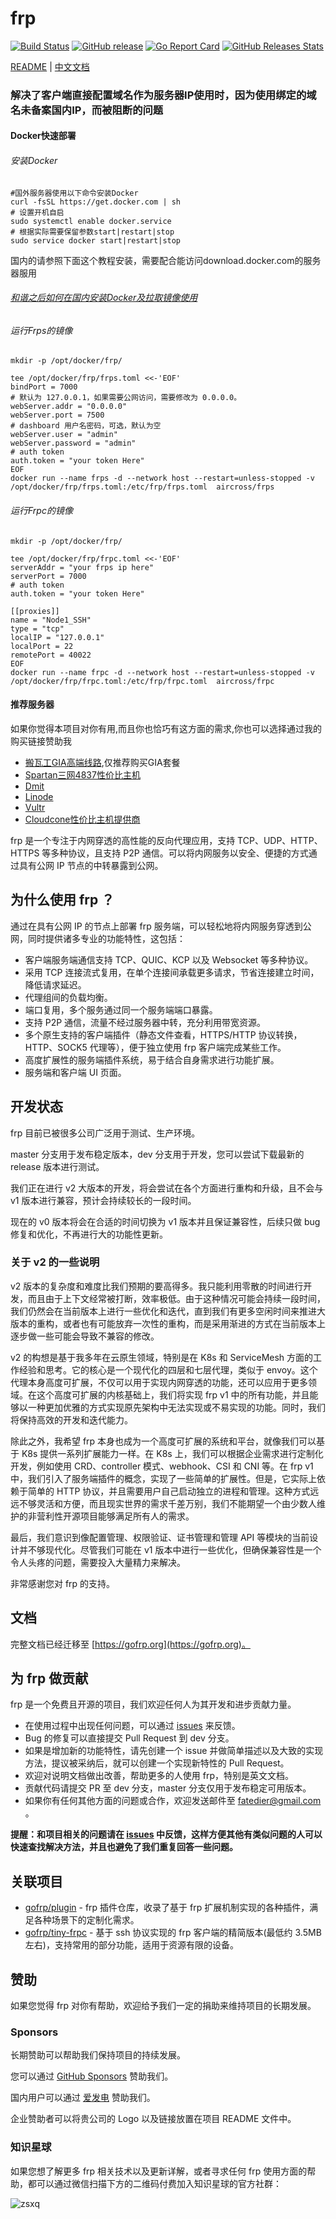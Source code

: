 # frp

[![Build Status](https://circleci.com/gh/aircross/frp.svg?style=shield)](https://circleci.com/gh/aircross/frp)
[![GitHub release](https://img.shields.io/github/tag/aircross/frp.svg?label=release)](https://github.com/aircross/frp/releases)
[![Go Report Card](https://goreportcard.com/badge/github.com/aircross/frp)](https://goreportcard.com/report/github.com/aircross/frp)
[![GitHub Releases Stats](https://img.shields.io/github/downloads/aircross/frp/total.svg?logo=github)](https://somsubhra.github.io/github-release-stats/?username=aircross&repository=frp)

[README](https://github.com/aircross/frp/blob/dev/README_en.md) | [中文文档](https://github.com/aircross/frp/blob/dev/README.md)

### 解决了客户端直接配置域名作为服务器IP使用时，因为使用绑定的域名未备案国内IP，而被阻断的问题

#### Docker快速部署

###### 安装Docker

```
#国外服务器使用以下命令安装Docker
curl -fsSL https://get.docker.com | sh
# 设置开机自启
sudo systemctl enable docker.service
# 根据实际需要保留参数start|restart|stop
sudo service docker start|restart|stop
```

国内的请参照下面这个教程安装，需要配合能访问download.docker.com的服务器服用

###### [和谐之后如何在国内安装Docker及拉取镜像使用](https://vps.la/2024/07/01/%e5%92%8c%e8%b0%90%e4%b9%8b%e5%90%8e%e5%a6%82%e4%bd%95%e5%9c%a8%e5%9b%bd%e5%86%85%e5%ae%89%e8%a3%85docker%e5%8f%8a%e6%8b%89%e5%8f%96%e9%95%9c%e5%83%8f%e4%bd%bf%e7%94%a8/)

###### 运行Frps的镜像

```
mkdir -p /opt/docker/frp/

tee /opt/docker/frp/frps.toml <<-'EOF'
bindPort = 7000
# 默认为 127.0.0.1，如果需要公网访问，需要修改为 0.0.0.0。
webServer.addr = "0.0.0.0"
webServer.port = 7500
# dashboard 用户名密码，可选，默认为空
webServer.user = "admin"
webServer.password = "admin"
# auth token
auth.token = "your token Here"
EOF
docker run --name frps -d --network host --restart=unless-stopped -v /opt/docker/frp/frps.toml:/etc/frp/frps.toml  aircross/frps
```

###### 运行Frpc的镜像

```
mkdir -p /opt/docker/frp/
    
tee /opt/docker/frp/frpc.toml <<-'EOF'
serverAddr = "your frps ip here"
serverPort = 7000
# auth token
auth.token = "your token Here"

[[proxies]]
name = "Node1_SSH"
type = "tcp"
localIP = "127.0.0.1"
localPort = 22
remotePort = 40022
EOF
docker run --name frpc -d --network host --restart=unless-stopped -v /opt/docker/frp/frpc.toml:/etc/frp/frpc.toml  aircross/frpc
``` 

#### 推荐服务器

如果你觉得本项目对你有用,而且你也恰巧有这方面的需求,你也可以选择通过我的购买链接赞助我

-   [搬瓦工GIA高端线路](https://bandwagonhost.com/aff.php?aff=38140),仅推荐购买GIA套餐
-   [Spartan三网4837性价比主机](https://billing.spartanhost.net/aff.php?aff=1156)
-   [Dmit](https://www.dmit.io/aff.php?aff=9771)
-   [Linode](https://www.linode.com/lp/refer/?r=107a1afa3e657b37fc273df95803557588e7dcc5)
-   [Vultr](https://www.vultr.com/?ref=7130790)
-   [Cloudcone性价比主机提供商](https://app.cloudcone.com/?ref=2227)

frp 是一个专注于内网穿透的高性能的反向代理应用，支持 TCP、UDP、HTTP、HTTPS 等多种协议，且支持 P2P 通信。可以将内网服务以安全、便捷的方式通过具有公网 IP 节点的中转暴露到公网。

## 为什么使用 frp ？

通过在具有公网 IP 的节点上部署 frp 服务端，可以轻松地将内网服务穿透到公网，同时提供诸多专业的功能特性，这包括：

* 客户端服务端通信支持 TCP、QUIC、KCP 以及 Websocket 等多种协议。
* 采用 TCP 连接流式复用，在单个连接间承载更多请求，节省连接建立时间，降低请求延迟。
* 代理组间的负载均衡。
* 端口复用，多个服务通过同一个服务端端口暴露。
* 支持 P2P 通信，流量不经过服务器中转，充分利用带宽资源。
* 多个原生支持的客户端插件（静态文件查看，HTTPS/HTTP 协议转换，HTTP、SOCK5 代理等），便于独立使用 frp 客户端完成某些工作。
* 高度扩展性的服务端插件系统，易于结合自身需求进行功能扩展。
* 服务端和客户端 UI 页面。

## 开发状态

frp 目前已被很多公司广泛用于测试、生产环境。

master 分支用于发布稳定版本，dev 分支用于开发，您可以尝试下载最新的 release 版本进行测试。

我们正在进行 v2 大版本的开发，将会尝试在各个方面进行重构和升级，且不会与 v1 版本进行兼容，预计会持续较长的一段时间。

现在的 v0 版本将会在合适的时间切换为 v1 版本并且保证兼容性，后续只做 bug 修复和优化，不再进行大的功能性更新。

### 关于 v2 的一些说明

v2 版本的复杂度和难度比我们预期的要高得多。我只能利用零散的时间进行开发，而且由于上下文经常被打断，效率极低。由于这种情况可能会持续一段时间，我们仍然会在当前版本上进行一些优化和迭代，直到我们有更多空闲时间来推进大版本的重构，或者也有可能放弃一次性的重构，而是采用渐进的方式在当前版本上逐步做一些可能会导致不兼容的修改。

v2 的构想是基于我多年在云原生领域，特别是在 K8s 和 ServiceMesh 方面的工作经验和思考。它的核心是一个现代化的四层和七层代理，类似于 envoy。这个代理本身高度可扩展，不仅可以用于实现内网穿透的功能，还可以应用于更多领域。在这个高度可扩展的内核基础上，我们将实现 frp v1 中的所有功能，并且能够以一种更加优雅的方式实现原先架构中无法实现或不易实现的功能。同时，我们将保持高效的开发和迭代能力。

除此之外，我希望 frp 本身也成为一个高度可扩展的系统和平台，就像我们可以基于 K8s 提供一系列扩展能力一样。在 K8s 上，我们可以根据企业需求进行定制化开发，例如使用 CRD、controller 模式、webhook、CSI 和 CNI 等。在 frp v1 中，我们引入了服务端插件的概念，实现了一些简单的扩展性。但是，它实际上依赖于简单的 HTTP 协议，并且需要用户自己启动独立的进程和管理。这种方式远远不够灵活和方便，而且现实世界的需求千差万别，我们不能期望一个由少数人维护的非营利性开源项目能够满足所有人的需求。

最后，我们意识到像配置管理、权限验证、证书管理和管理 API 等模块的当前设计并不够现代化。尽管我们可能在 v1 版本中进行一些优化，但确保兼容性是一个令人头疼的问题，需要投入大量精力来解决。

非常感谢您对 frp 的支持。

## 文档

完整文档已经迁移至 [https://gofrp.org](https://gofrp.org)。

## 为 frp 做贡献

frp 是一个免费且开源的项目，我们欢迎任何人为其开发和进步贡献力量。

* 在使用过程中出现任何问题，可以通过 [issues](https://github.com/fatedier/frp/issues) 来反馈。
* Bug 的修复可以直接提交 Pull Request 到 dev 分支。
* 如果是增加新的功能特性，请先创建一个 issue 并做简单描述以及大致的实现方法，提议被采纳后，就可以创建一个实现新特性的 Pull Request。
* 欢迎对说明文档做出改善，帮助更多的人使用 frp，特别是英文文档。
* 贡献代码请提交 PR 至 dev 分支，master 分支仅用于发布稳定可用版本。
* 如果你有任何其他方面的问题或合作，欢迎发送邮件至 fatedier@gmail.com 。

**提醒：和项目相关的问题请在 [issues](https://github.com/aircross/frp/issues) 中反馈，这样方便其他有类似问题的人可以快速查找解决方法，并且也避免了我们重复回答一些问题。**

## 关联项目

* [gofrp/plugin](https://github.com/gofrp/plugin) - frp 插件仓库，收录了基于 frp 扩展机制实现的各种插件，满足各种场景下的定制化需求。
* [gofrp/tiny-frpc](https://github.com/gofrp/tiny-frpc) - 基于 ssh 协议实现的 frp 客户端的精简版本(最低约 3.5MB 左右)，支持常用的部分功能，适用于资源有限的设备。

## 赞助

如果您觉得 frp 对你有帮助，欢迎给予我们一定的捐助来维持项目的长期发展。

### Sponsors

长期赞助可以帮助我们保持项目的持续发展。

您可以通过 [GitHub Sponsors](https://github.com/sponsors/fatedier) 赞助我们。

国内用户可以通过 [爱发电](https://afdian.net/a/fatedier) 赞助我们。

企业赞助者可以将贵公司的 Logo 以及链接放置在项目 README 文件中。

### 知识星球

如果您想了解更多 frp 相关技术以及更新详解，或者寻求任何 frp 使用方面的帮助，都可以通过微信扫描下方的二维码付费加入知识星球的官方社群：

![zsxq](/doc/pic/zsxq.jpg)
